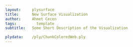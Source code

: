 ```yaml
---
layout:     plysurface
title:      New Surface Visualization
author:     Ahmet Cecen
tags: 		  template
subtitle:   Some Short Description of the Visualization

plydata: 	/ply/ChunkColoredWeb.ply
---
```

